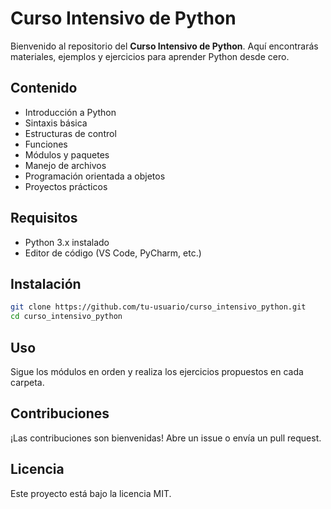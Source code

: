 # Curso Intensivo de Python

Bienvenido al repositorio del **Curso Intensivo de Python**. Aquí encontrarás materiales, ejemplos y ejercicios para aprender Python desde cero.

## Contenido

- Introducción a Python
- Sintaxis básica
- Estructuras de control
- Funciones
- Módulos y paquetes
- Manejo de archivos
- Programación orientada a objetos
- Proyectos prácticos

## Requisitos

- Python 3.x instalado
- Editor de código (VS Code, PyCharm, etc.)

## Instalación

```bash
git clone https://github.com/tu-usuario/curso_intensivo_python.git
cd curso_intensivo_python
```

## Uso

Sigue los módulos en orden y realiza los ejercicios propuestos en cada carpeta.

## Contribuciones

¡Las contribuciones son bienvenidas! Abre un issue o envía un pull request.

## Licencia

Este proyecto está bajo la licencia MIT.
